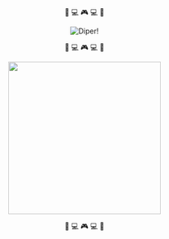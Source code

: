 <p align="center">
    🚀 💻 🎮 💻 🚀 
</p>
<p align="center">
    <img src="https://user-images.githubusercontent.com/86434696/169085393-d41f5671-9cf6-438c-9aeb-5d290710aaf5.gif" alt="Diper!"/>
</p>
<p align="center">
    🚀 💻 🎮 💻 🚀
</p>

<p align="center">
    <img width="300" src="https://user-images.githubusercontent.com/86434696/169095462-f28d5ba9-37ba-4418-aee8-623d9660d1cb.svg" href="https://thesimondesktop.web.app/"/>
</p>

<p align="center">
    🚀 💻 🎮 💻 🚀
</p>

